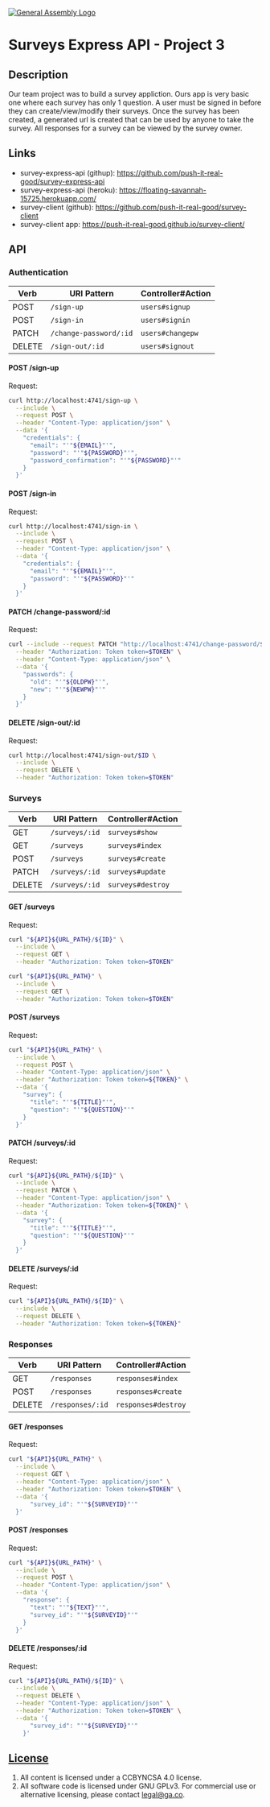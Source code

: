 [![General Assembly Logo](https://camo.githubusercontent.com/1a91b05b8f4d44b5bbfb83abac2b0996d8e26c92/687474703a2f2f692e696d6775722e636f6d2f6b6538555354712e706e67)](https://generalassemb.ly/education/web-development-immersive)

# Surveys Express API - Project 3

## Description

Our team project was to build a survey appliction.  Ours app is very basic one
where each survey has only 1 question.  A user must be signed in before they can
create/view/modify their surveys.  Once the survey has been created, a generated
url is created that can be used by anyone to take the survey.  All responses for
a survey can be viewed by the survey owner.

## Links

-   survey-express-api (githup): https://github.com/push-it-real-good/survey-express-api
-   survey-express-api (heroku): https://floating-savannah-15725.herokuapp.com/
-   survey-client (github): https://github.com/push-it-real-good/survey-client
-   survey-client app: https://push-it-real-good.github.io/survey-client/

## API

### Authentication

| Verb   | URI Pattern            | Controller#Action |
|--------|------------------------|-------------------|
| POST   | `/sign-up`             | `users#signup`    |
| POST   | `/sign-in`             | `users#signin`    |
| PATCH  | `/change-password/:id` | `users#changepw`  |
| DELETE | `/sign-out/:id`        | `users#signout`   |

#### POST /sign-up

Request:

```sh
curl http://localhost:4741/sign-up \
  --include \
  --request POST \
  --header "Content-Type: application/json" \
  --data '{
    "credentials": {
      "email": "'"${EMAIL}"'",
      "password": "'"${PASSWORD}"'",
      "password_confirmation": "'"${PASSWORD}"'"
    }
  }'
```

#### POST /sign-in

Request:

```sh
curl http://localhost:4741/sign-in \
  --include \
  --request POST \
  --header "Content-Type: application/json" \
  --data '{
    "credentials": {
      "email": "'"${EMAIL}"'",
      "password": "'"${PASSWORD}"'"
    }
  }'
```

#### PATCH /change-password/:id

Request:

```sh
curl --include --request PATCH "http://localhost:4741/change-password/$ID" \
  --header "Authorization: Token token=$TOKEN" \
  --header "Content-Type: application/json" \
  --data '{
    "passwords": {
      "old": "'"${OLDPW}"'",
      "new": "'"${NEWPW}"'"
    }
  }'
```

#### DELETE /sign-out/:id

Request:

```sh
curl http://localhost:4741/sign-out/$ID \
  --include \
  --request DELETE \
  --header "Authorization: Token token=$TOKEN"
```

### Surveys

| Verb   |  URI Pattern    |  Controller#Action  |
|--------|-----------------|---------------------|
| GET    | `/surveys/:id`  | `surveys#show`     |
| GET    | `/surveys`      | `surveys#index`     |
| POST   | `/surveys`      | `surveys#create`    |
| PATCH  | `/surveys/:id`  | `surveys#update`    |
| DELETE | `/surveys/:id`  | `surveys#destroy`   |

#### GET /surveys

Request:

```sh
curl "${API}${URL_PATH}/${ID}" \
  --include \
  --request GET \
  --header "Authorization: Token token=$TOKEN"
```

```sh
curl "${API}${URL_PATH}" \
  --include \
  --request GET \
  --header "Authorization: Token token=$TOKEN"
```

#### POST /surveys

Request:

```sh
curl "${API}${URL_PATH}" \
  --include \
  --request POST \
  --header "Content-Type: application/json" \
  --header "Authorization: Token token=${TOKEN}" \
  --data '{
    "survey": {
      "title": "'"${TITLE}"'",
      "question": "'"${QUESTION}"'"
    }
  }'
```

#### PATCH /surveys/:id

Request:

```sh
curl "${API}${URL_PATH}/${ID}" \
  --include \
  --request PATCH \
  --header "Content-Type: application/json" \
  --header "Authorization: Token token=${TOKEN}" \
  --data '{
    "survey": {
      "title": "'"${TITLE}"'",
      "question": "'"${QUESTION}"'"
    }
  }'
```

#### DELETE /surveys/:id

Request:

```sh
curl "${API}${URL_PATH}/${ID}" \
  --include \
  --request DELETE \
  --header "Authorization: Token token=${TOKEN}"
```

### Responses


| Verb   |   URI Pattern     |   Controller#Action   |
|--------|-------------------|-----------------------|
| GET    | `/responses`      | `responses#index`     |
| POST   | `/responses`      | `responses#create`    |
| DELETE | `/responses/:id`  | `responses#destroy`   |

#### GET /responses

Request:

```sh
curl "${API}${URL_PATH}" \
  --include \
  --request GET \
  --header "Content-Type: application/json" \
  --header "Authorization: Token token=$TOKEN" \
  --data '{
      "survey_id": "'"${SURVEYID}"'"
  }'
```

#### POST /responses

Request:

```sh
curl "${API}${URL_PATH}" \
  --include \
  --request POST \
  --header "Content-Type: application/json" \
  --data '{
    "response": {
      "text": "'"${TEXT}"'",
      "survey_id": "'"${SURVEYID}"'"
    }
  }'
```

#### DELETE /responses/:id

Request:

```sh
curl "${API}${URL_PATH}/${ID}" \
  --include \
  --request DELETE \
  --header "Content-Type: application/json" \
  --header "Authorization: Token token=$TOKEN" \
  --data '{
      "survey_id": "'"${SURVEYID}"'"
    }'
```

## [License](LICENSE)

1.  All content is licensed under a CC­BY­NC­SA 4.0 license.
1.  All software code is licensed under GNU GPLv3. For commercial use or
    alternative licensing, please contact legal@ga.co.
